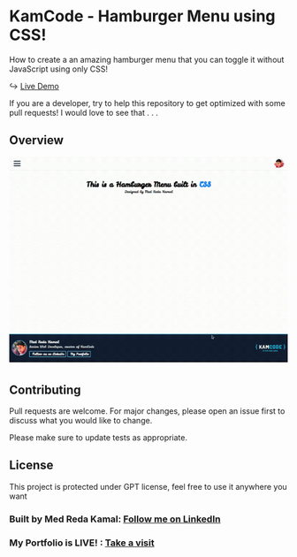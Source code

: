 # KamCode - Hamburger Menu using CSS!

How to create a an amazing hamburger menu that you can toggle it without JavaScript using only CSS!

↪ [Live Demo](https://medredakamal.github.io/km-hamburgermenu-css/)

If you are a developer, try to help this repository to get optimized with some pull requests!
I would love to see that . . .

## Overview

![ProjectOverview](https://github.com/medredakamal/km-hamburgermenu-css/raw/main/screenshot.gif)

## Contributing

Pull requests are welcome. For major changes, please open an issue first to discuss what you would like to change.

Please make sure to update tests as appropriate.

## License

This project is protected under GPT license, feel free to use it anywhere you want

### Built by Med Reda Kamal: [Follow me on LinkedIn](https://linkedin.com/in/medredakamal)

### My Portfolio is LIVE! : [Take a visit](https://medredakamal.dev)
